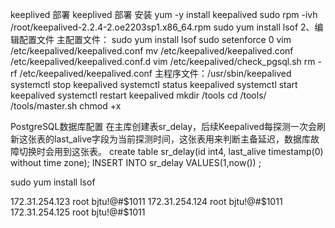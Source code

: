 keeplived 部署
keeplived 部署
安装
yum -y install keepalived
sudo rpm -ivh /root/keepalived-2.2.4-2.oe2203sp1.x86_64.rpm
sudo yum install lsof
2、编辑配置文件
主配置文件：
sudo yum install lsof
sudo setenforce 0
vim /etc/keepalived/keepalived.conf
mv  /etc/keepalived/keepalived.conf  /etc/keepalived/keepalived.conf.d
vim /etc/keepalived/check_pgsql.sh
rm -rf /etc/keepalived/keepalived.conf
主程序文件：/usr/sbin/keepalived
systemctl stop keepalived
systemctl status keepalived
systemctl start keepalived
systemctl restart keepalived
mkdir /tools
cd /tools/
/tools/master.sh
chmod +x 


PostgreSQL数据库配置
在主库创建表sr_delay，后续Keepalived每探测一次会刷新这张表的last_alive字段为当前探测时间，这张表用来判断主备延迟，数据库故障切换时会用到这张表。
create table sr_delay(id int4, last_alive timestamp(0) without time zone);
INSERT INTO sr_delay VALUES(1,now()) ;



sudo yum install lsof


172.31.254.123 root bjtu!@#$1011
172.31.254.124 root bjtu!@#$1011
172.31.254.125 root bjtu!@#$1011